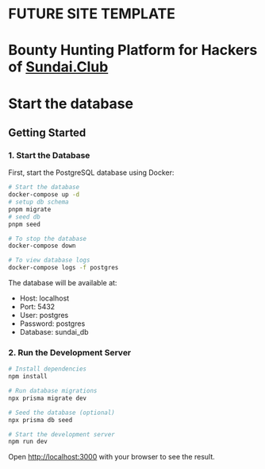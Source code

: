 # FUTURE SITE TEMPLATE

# Bounty Hunting Platform for Hackers of [Sundai.Club](https://Sundai.Club)

# Start the database
## Getting Started

### 1. Start the Database

First, start the PostgreSQL database using Docker:

```bash
# Start the database
docker-compose up -d
# setup db schema
pnpm migrate
# seed db 
pnpm seed 

# To stop the database
docker-compose down

# To view database logs
docker-compose logs -f postgres
```

The database will be available at:

- Host: localhost
- Port: 5432
- User: postgres
- Password: postgres
- Database: sundai_db

### 2. Run the Development Server

```bash
# Install dependencies
npm install

# Run database migrations
npx prisma migrate dev

# Seed the database (optional)
npx prisma db seed

# Start the development server
npm run dev
```

Open [http://localhost:3000](http://localhost:3000) with your browser to see the result.
